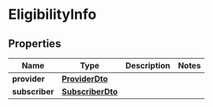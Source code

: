 
# EligibilityInfo

## Properties
| Name | Type | Description | Notes |
| ------------ | ------------- | ------------- | ------------- |
| **provider** | [**ProviderDto**](ProviderDto.md) |  |  |
| **subscriber** | [**SubscriberDto**](SubscriberDto.md) |  |  |



